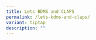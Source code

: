 ```yaml
---
title: Lets BDMS and CLAPS
permalink: /lets-bdms-and-claps/
variant: tiptap
description: ""
---
```

